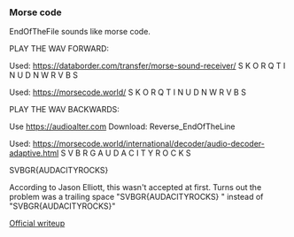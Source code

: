 ### Morse code

EndOfTheFile sounds like morse code. 

PLAY THE WAV FORWARD:
    
Used: https://databorder.com/transfer/morse-sound-receiver/
S K <AA> O R Q T I <AA> N U D N W R V B S

Used: https://morsecode.world/
S K O R Q T I N U D N W R V B S

PLAY THE WAV BACKWARDS:

Use https://audioalter.com
Download: Reverse_EndOfTheLine

Used: https://morsecode.world/international/decoder/audio-decoder-adaptive.html
S V B R G A U D A C I T Y R O C K S

SVBGR{AUDACITYROCKS} 

According to Jason Elliott, this wasn't accepted at first. Turns out the problem was a trailing space "SVBGR{AUDACITYROCKS} " instead of "SVBGR{AUDACITYROCKS}"

[Official writeup](https://github.com/jselliott/USCyberOpen2025/blob/main/challenges/bgr/end-of-the-line-forensics/solution/writeup.pdf)
